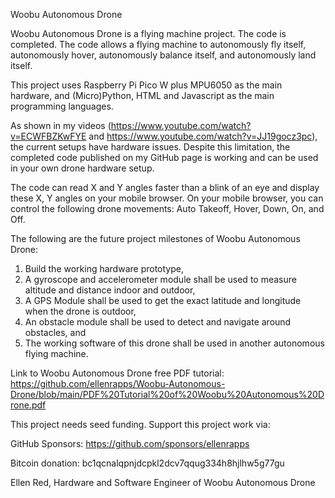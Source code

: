 Woobu Autonomous Drone  

Woobu Autonomous Drone is a flying machine project. The code is completed. The code allows a flying machine to autonomously fly itself, autonomously hover, autonomously balance itself, and autonomously land itself.  

This project uses Raspberry Pi Pico W plus MPU6050 as the main hardware, and (Micro)Python, HTML and Javascript as the main programming languages.

As shown in my videos (https://www.youtube.com/watch?v=ECWFBZKwFYE and https://www.youtube.com/watch?v=JJ19gocz3pc), the current setups have hardware issues. Despite this limitation, the completed code published on my GitHub page is working and
can be used in your own drone hardware setup. 

The code can read X and Y angles faster than a blink of an eye and display these X, Y angles on your mobile browser. On your mobile browser, you can control the following drone movements: Auto Takeoff, Hover, Down, On, and Off. 

The following are the future project milestones of Woobu Autonomous Drone:
1) Build the working hardware prototype,
2) A gyroscope and accelerometer module shall be used to measure altitude and distance indoor and outdoor,
3) A GPS Module shall be used to get the exact latitude and longitude when the drone is outdoor,
4) An obstacle module shall be used to detect and navigate around obstacles, and
5) The working software of this drone shall be used in another autonomous flying machine.

Link to Woobu Autonomous Drone free PDF tutorial: https://github.com/ellenrapps/Woobu-Autonomous-Drone/blob/main/PDF%20Tutorial%20of%20Woobu%20Autonomous%20Drone.pdf

This project needs seed funding. Support this project work via:

GitHub Sponsors: https://github.com/sponsors/ellenrapps

Bitcoin donation: bc1qcnalqpnjdcpkl2dcv7qqug334h8hjlhw5g77gu

Ellen Red, Hardware and Software Engineer of Woobu Autonomous Drone

